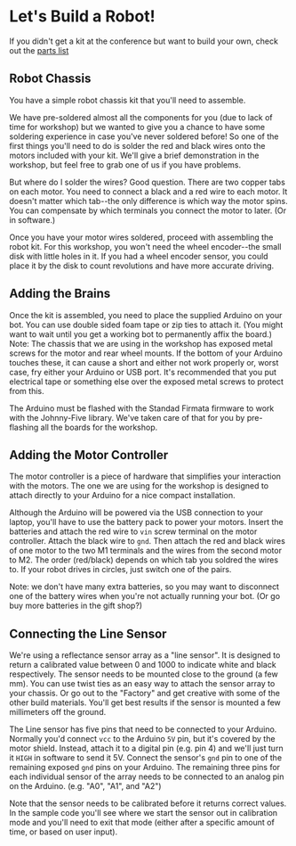# Let's Build a Robot!

If you didn't get a kit at the conference but want to build your own, check out the [parts list](PartsList.md)

## Robot Chassis

You have a simple robot chassis kit that you'll need to assemble.

We have pre-soldered almost all the components for you (due to lack of time for workshop)
but we wanted to give you a chance to have some soldering experience in case you've never
soldered before! So one of the first things you'll need to do is solder the red and black
wires onto the motors included with your kit.
We'll give a brief demonstration in the workshop, but feel free to grab one of us if you have problems.

But where do I solder the wires? Good question. There are two copper tabs on each motor. You need to connect a black and a red wire to each motor. It doesn't matter which tab--the only difference is which way the motor spins. You can compensate by which terminals you connect the motor to later. (Or in software.)

Once you have your motor wires soldered, proceed with assembling the robot kit. For this workshop, you won't need the wheel encoder--the small disk with little holes in it. If you had a wheel encoder sensor, you could place it by the disk to count revolutions and have more accurate driving.

## Adding the Brains

Once the kit is assembled, you need to place the supplied Arduino on your bot. You can use double sided foam tape or zip ties to attach it. (You might want to wait until you get a working bot to permanently affix the board.) Note: The chassis that we are using in the workshop has exposed metal screws for the motor and rear wheel mounts. If the bottom of your Arduino touches these, it can cause a short and either not work properly or, worst case, fry either your Arduino or USB port. It's recommended that you put electrical tape or something else over the exposed metal screws to protect from this.

The Arduino must be flashed with the Standad Firmata firmware to work with the Johnny-Five library. We've taken care of that for you by pre-flashing all the boards for the workshop.

## Adding the Motor Controller

The motor controller is a piece of hardware that simplifies your interaction with the motors. The one we are using for the workshop is designed to attach directly to your Arduino for a nice compact installation.

Although the Arduino will be powered via the USB connection to your laptop, you'll have to use the battery pack to power your motors. Insert the batteries and attach the red wire to `vin` screw terminal on the motor controller. Attach the black wire to `gnd`. Then attach the red and black wires of one motor to the two M1 terminals and the wires from the second motor to M2. The order (red/black) depends on which tab you soldred the wires to. If your robot drives in circles, just switch one of the pairs.

Note: we don't have many extra batteries, so you may want to disconnect one of the battery wires when you're not actually running your bot. (Or go buy more batteries in the gift shop?)

## Connecting the Line Sensor

We're using a reflectance sensor array as a "line sensor". It is designed to return a calibrated value between 0 and 1000 to indicate white and black respectively. The sensor needs to be mounted close to the ground (a few mm). You can use twist ties as an easy way to attach the sensor array to your chassis. Or go out to the "Factory" and get creative with some of the other build materials. You'll get best results if the sensor is mounted a few millimeters off the ground.

The Line sensor has five pins that need to be connected to your Arduino. Normally you'd connect `vcc` to the Arduino `5V` pin, but it's covered by the motor shield. Instead, attach it to a digital pin (e.g. pin 4) and we'll just turn it `HIGH` in software to send it 5V. Connect the sensor's `gnd` pin to one of the remaining exposed `gnd` pins on your Arduino. The remaining three pins for each individual sensor of the array needs to be connected to an analog pin on the Arduino. (e.g. "A0", "A1", and "A2")

Note that the sensor needs to be calibrated before it returns correct values. In the sample code you'll see where we start the sensor out in calibration mode and you'll need to exit that mode (either after a specific amount of time, or based on user input).

